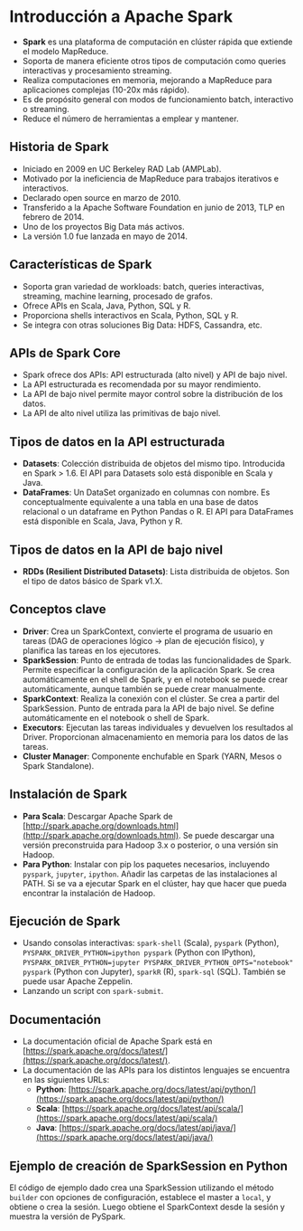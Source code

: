 # Introducción a Apache Spark

- **Spark** es una plataforma de computación en clúster rápida que extiende el modelo MapReduce.
- Soporta de manera eficiente otros tipos de computación como queries interactivas y procesamiento streaming.
- Realiza computaciones en memoria, mejorando a MapReduce para aplicaciones complejas (10-20x más rápido).
- Es de propósito general con modos de funcionamiento batch, interactivo o streaming.
- Reduce el número de herramientas a emplear y mantener.

## Historia de Spark

- Iniciado en 2009 en UC Berkeley RAD Lab (AMPLab).
- Motivado por la ineficiencia de MapReduce para trabajos iterativos e interactivos.
- Declarado open source en marzo de 2010.
- Transferido a la Apache Software Foundation en junio de 2013, TLP en febrero de 2014.
- Uno de los proyectos Big Data más activos.
- La versión 1.0 fue lanzada en mayo de 2014.

## Características de Spark

- Soporta gran variedad de workloads: batch, queries interactivas, streaming, machine learning, procesado de grafos.
- Ofrece APIs en Scala, Java, Python, SQL y R.
- Proporciona shells interactivos en Scala, Python, SQL y R.
- Se integra con otras soluciones Big Data: HDFS, Cassandra, etc.

## APIs de Spark Core

- Spark ofrece dos APIs: API estructurada (alto nivel) y API de bajo nivel.
- La API estructurada es recomendada por su mayor rendimiento.
- La API de bajo nivel permite mayor control sobre la distribución de los datos.
- La API de alto nivel utiliza las primitivas de bajo nivel.

## Tipos de datos en la API estructurada

- **Datasets**: Colección distribuida de objetos del mismo tipo. Introducida en Spark > 1.6. El API para Datasets solo está disponible en Scala y Java.
- **DataFrames**: Un DataSet organizado en columnas con nombre. Es conceptualmente equivalente a una tabla en una base de datos relacional o un dataframe en Python Pandas o R. El API para DataFrames está disponible en Scala, Java, Python y R.

## Tipos de datos en la API de bajo nivel

- **RDDs (Resilient Distributed Datasets)**: Lista distribuida de objetos. Son el tipo de datos básico de Spark v1.X.

## Conceptos clave

- **Driver**: Crea un SparkContext, convierte el programa de usuario en tareas (DAG de operaciones lógico -> plan de ejecución físico), y planifica las tareas en los ejecutores.
- **SparkSession**: Punto de entrada de todas las funcionalidades de Spark. Permite especificar la configuración de la aplicación Spark. Se crea automáticamente en el shell de Spark, y en el notebook se puede crear automáticamente, aunque también se puede crear manualmente.
- **SparkContext**: Realiza la conexión con el clúster. Se crea a partir del SparkSession. Punto de entrada para la API de bajo nivel. Se define automáticamente en el notebook o shell de Spark.
- **Executors**: Ejecutan las tareas individuales y devuelven los resultados al Driver. Proporcionan almacenamiento en memoria para los datos de las tareas.
- **Cluster Manager**: Componente enchufable en Spark (YARN, Mesos o Spark Standalone).

## Instalación de Spark

- **Para Scala**: Descargar Apache Spark de [http://spark.apache.org/downloads.html](http://spark.apache.org/downloads.html). Se puede descargar una versión preconstruida para Hadoop 3.x o posterior, o una versión sin Hadoop.
- **Para Python**: Instalar con pip los paquetes necesarios, incluyendo `pyspark`, `jupyter`, `ipython`. Añadir las carpetas de las instalaciones al PATH. Si se va a ejecutar Spark en el clúster, hay que hacer que pueda encontrar la instalación de Hadoop.

## Ejecución de Spark

- Usando consolas interactivas: `spark-shell` (Scala), `pyspark` (Python), `PYSPARK_DRIVER_PYTHON=ipython pyspark` (Python con IPython), `PYSPARK_DRIVER_PYTHON=jupyter PYSPARK_DRIVER_PYTHON_OPTS="notebook" pyspark` (Python con Jupyter), `sparkR` (R), `spark-sql` (SQL). También se puede usar Apache Zeppelin.
- Lanzando un script con `spark-submit`.

## Documentación

- La documentación oficial de Apache Spark está en [https://spark.apache.org/docs/latest/](https://spark.apache.org/docs/latest/).
- La documentación de las APIs para los distintos lenguajes se encuentra en las siguientes URLs:
    - **Python**: [https://spark.apache.org/docs/latest/api/python/](https://spark.apache.org/docs/latest/api/python/)
    - **Scala**: [https://spark.apache.org/docs/latest/api/scala/](https://spark.apache.org/docs/latest/api/scala/)
    - **Java**: [https://spark.apache.org/docs/latest/api/java/](https://spark.apache.org/docs/latest/api/java/)

## Ejemplo de creación de SparkSession en Python

El código de ejemplo dado crea una SparkSession utilizando el método `builder` con opciones de configuración, establece el master a `local`, y obtiene o crea la sesión. Luego obtiene el SparkContext desde la sesión y muestra la versión de PySpark.